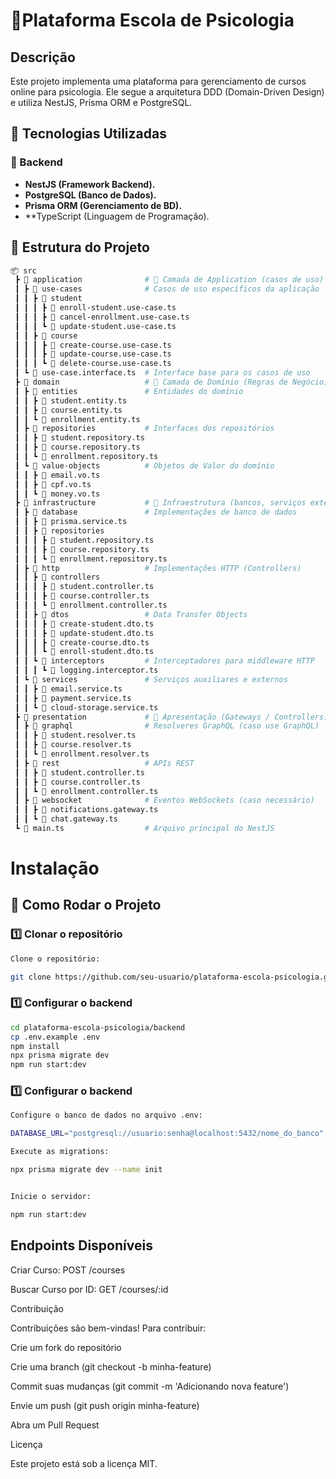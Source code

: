 # 🏫﻿Plataforma Escola de Psicologia
## Descrição

Este projeto implementa uma plataforma para gerenciamento de cursos online para psicologia. Ele segue a arquitetura DDD (Domain-Driven Design) e utiliza NestJS, Prisma ORM e PostgreSQL.

## 🚀 Tecnologias Utilizadas  

### **📌 Backend** 
- **NestJS (Framework Backend).**
-  **PostgreSQL (Banco de Dados).**
-  **Prisma ORM (Gerenciamento de BD).**
-  **TypeScript (Linguagem de Programação).

## 📂 Estrutura do Projeto  
```bash
📦 src
 ┣ 📂 application              # 📌 Camada de Application (casos de uso)
 ┃ ┣ 📂 use-cases              # Casos de uso específicos da aplicação
 ┃ ┃ ┣ 📂 student
 ┃ ┃ ┃ ┣ 📜 enroll-student.use-case.ts
 ┃ ┃ ┃ ┣ 📜 cancel-enrollment.use-case.ts
 ┃ ┃ ┃ ┗ 📜 update-student.use-case.ts
 ┃ ┃ ┣ 📂 course
 ┃ ┃ ┃ ┣ 📜 create-course.use-case.ts
 ┃ ┃ ┃ ┣ 📜 update-course.use-case.ts
 ┃ ┃ ┃ ┗ 📜 delete-course.use-case.ts
 ┃ ┗ 📜 use-case.interface.ts  # Interface base para os casos de uso
 ┣ 📂 domain                   # 📌 Camada de Domínio (Regras de Negócio)
 ┃ ┣ 📂 entities               # Entidades do domínio
 ┃ ┃ ┣ 📜 student.entity.ts
 ┃ ┃ ┣ 📜 course.entity.ts
 ┃ ┃ ┗ 📜 enrollment.entity.ts
 ┃ ┣ 📂 repositories           # Interfaces dos repositórios
 ┃ ┃ ┣ 📜 student.repository.ts
 ┃ ┃ ┣ 📜 course.repository.ts
 ┃ ┃ ┗ 📜 enrollment.repository.ts
 ┃ ┗ 📂 value-objects          # Objetos de Valor do domínio
 ┃ ┃ ┣ 📜 email.vo.ts
 ┃ ┃ ┣ 📜 cpf.vo.ts
 ┃ ┃ ┗ 📜 money.vo.ts
 ┣ 📂 infrastructure           # 📌 Infraestrutura (bancos, serviços externos)
 ┃ ┣ 📂 database               # Implementações de banco de dados
 ┃ ┃ ┣ 📜 prisma.service.ts
 ┃ ┃ ┣ 📂 repositories
 ┃ ┃ ┃ ┣ 📜 student.repository.ts
 ┃ ┃ ┃ ┣ 📜 course.repository.ts
 ┃ ┃ ┃ ┗ 📜 enrollment.repository.ts
 ┃ ┣ 📂 http                   # Implementações HTTP (Controllers)
 ┃ ┃ ┣ 📂 controllers
 ┃ ┃ ┃ ┣ 📜 student.controller.ts
 ┃ ┃ ┃ ┣ 📜 course.controller.ts
 ┃ ┃ ┃ ┗ 📜 enrollment.controller.ts
 ┃ ┃ ┣ 📂 dtos                 # Data Transfer Objects
 ┃ ┃ ┃ ┣ 📜 create-student.dto.ts
 ┃ ┃ ┃ ┣ 📜 update-student.dto.ts
 ┃ ┃ ┃ ┣ 📜 create-course.dto.ts
 ┃ ┃ ┃ ┗ 📜 enroll-student.dto.ts
 ┃ ┃ ┗ 📂 interceptors         # Interceptadores para middleware HTTP
 ┃ ┃ ┃ ┗ 📜 logging.interceptor.ts
 ┃ ┗ 📂 services               # Serviços auxiliares e externos
 ┃ ┃ ┣ 📜 email.service.ts
 ┃ ┃ ┣ 📜 payment.service.ts
 ┃ ┃ ┗ 📜 cloud-storage.service.ts
 ┣ 📂 presentation             # 📌 Apresentação (Gateways / Controllers)
 ┃ ┣ 📂 graphql                # Resolveres GraphQL (caso use GraphQL)
 ┃ ┃ ┣ 📜 student.resolver.ts
 ┃ ┃ ┣ 📜 course.resolver.ts
 ┃ ┃ ┗ 📜 enrollment.resolver.ts
 ┃ ┣ 📂 rest                   # APIs REST
 ┃ ┃ ┣ 📜 student.controller.ts
 ┃ ┃ ┣ 📜 course.controller.ts
 ┃ ┃ ┗ 📜 enrollment.controller.ts
 ┃ ┣ 📂 websocket              # Eventos WebSockets (caso necessário)
 ┃ ┃ ┣ 📜 notifications.gateway.ts
 ┃ ┃ ┗ 📜 chat.gateway.ts
 ┗ 📜 main.ts                  # Arquivo principal do NestJS
```

# Instalação

## 🚀 Como Rodar o Projeto 

### **1️⃣ Clonar o repositório**
```bash
Clone o repositório:

git clone https://github.com/seu-usuario/plataforma-escola-psicologia.git
```

### **1️⃣ Configurar o backend**
```bash
cd plataforma-escola-psicologia/backend
cp .env.example .env
npm install
npx prisma migrate dev
npm run start:dev
```

### **1️⃣ Configurar o backend**
```bash
Configure o banco de dados no arquivo .env:

DATABASE_URL="postgresql://usuario:senha@localhost:5432/nome_do_banco"

Execute as migrations:

npx prisma migrate dev --name init


Inicie o servidor:

npm run start:dev
```
## Endpoints Disponíveis

Criar Curso: POST /courses

Buscar Curso por ID: GET /courses/:id

Contribuição

Contribuições são bem-vindas! Para contribuir:

Crie um fork do repositório

Crie uma branch (git checkout -b minha-feature)

Commit suas mudanças (git commit -m 'Adicionando nova feature')

Envie um push (git push origin minha-feature)

Abra um Pull Request

Licença

Este projeto está sob a licença MIT.


